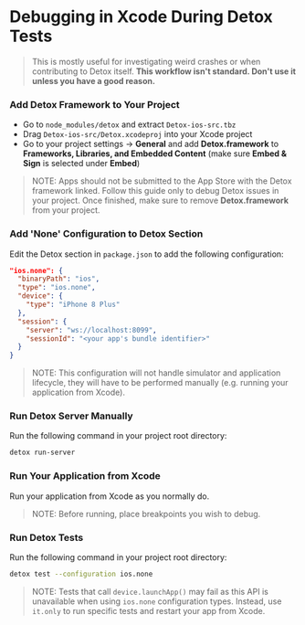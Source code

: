 # Debugging in Xcode During Detox Tests

> This is mostly useful for investigating weird crashes or when contributing to Detox itself. **This workflow isn't standard. Don't use it unless you have a good reason.**

### Add Detox Framework to Your Project

* Go to `node_modules/detox` and extract `Detox-ios-src.tbz`
* Drag `Detox-ios-src/Detox.xcodeproj` into your Xcode project
* Go to your project settings -> **General** and add **Detox.framework** to **Frameworks, Libraries, and Embedded Content** (make sure **Embed & Sign** is selected under **Embed**)

> NOTE: Apps should not be submitted to the App Store with the Detox framework linked. Follow this guide only to debug Detox issues in your project. Once finished, make sure to remove **Detox.framework** from your project.

### Add 'None' Configuration to Detox Section

Edit the Detox section in `package.json` to add the following configuration:

```json
"ios.none": {
  "binaryPath": "ios",
  "type": "ios.none",
  "device": {
    "type": "iPhone 8 Plus"
  },
  "session": {
    "server": "ws://localhost:8099",
    "sessionId": "<your app's bundle identifier>"
  }
}
```

> NOTE: This configuration will not handle simulator and application lifecycle, they will have to be performed manually (e.g. running your application from Xcode).

### Run Detox Server Manually

Run the following command in your project root directory:

```sh
detox run-server
```

### Run Your Application from Xcode

Run your application from Xcode as you normally do.

> NOTE: Before running, place breakpoints you wish to debug.

### Run Detox Tests

Run the following command in your project root directory:

```sh
detox test --configuration ios.none
```

> NOTE: Tests that call `device.launchApp()` may fail as this API is unavailable when using `ios.none` configuration types. Instead, use `it.only` to run specific tests and restart your app from Xcode.
